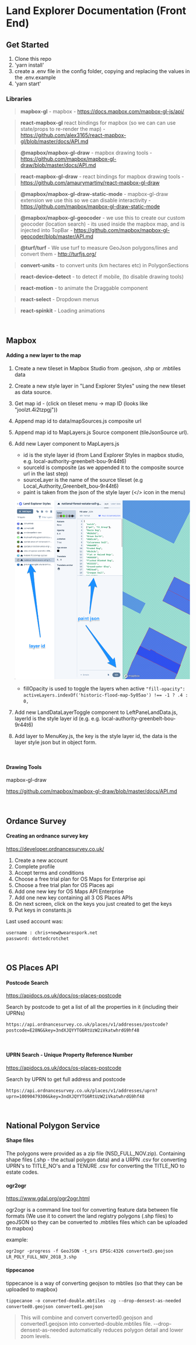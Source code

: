 # Land Explorer Documentation (Front End)

## Get Started

1. Clone this repo
2. 'yarn install'
3. create a .env file in the config folder, copying and replacing the values in the .env.example
4. 'yarn start'

### Libraries
>**mapbox-gl** 
    - mapbox
    - https://docs.mapbox.com/mapbox-gl-js/api/
    
>**react-mapbox-gl** 
    react bindings for mapbox (so we can can use state/props to re-render the map)
    - https://github.com/alex3165/react-mapbox-gl/blob/master/docs/API.md
    
>**@mapbox/mapbox-gl-draw** 
    - mapbox drawing tools
    - https://github.com/mapbox/mapbox-gl-draw/blob/master/docs/API.md
    
>**react-mapbox-gl-draw** 
    - react bindings for mapbox drawing tools
    - https://github.com/amaurymartiny/react-mapbox-gl-draw
    
>**@mapbox/mapbox-gl-draw-static-mode**
    - mapbox-gl-draw extension we use this so we can disable interactivity
    - https://github.com/mapbox/mapbox-gl-draw-static-mode
    
>**@mapbox/mapbox-gl-geocoder**
    - we use this to create our custom geocoder (location search) - its used inside the mapbox map, and is injected into TopBar
    - https://github.com/mapbox/mapbox-gl-geocoder/blob/master/API.md
    
> **@turf/turf**
    - We use turf to measure GeoJson polygons/lines and convert them
    - http://turfjs.org/
    
> **convert-units**
    - to convert units (km hectares etc) in PolygonSections
    
>**react-device-detect**
    - to detect if mobile, (to disable drawing tools)
    
>**react-motion**
    - to animate the Draggable component
    
>**react-select**
    - Dropdown menus
    
>**react-spinkit**
    - Loading animations

<br/>

## Mapbox 

#### Adding a new layer to the map

1) Create a new tileset in Mapbox Studio from .geojson, .shp or .mbtiles data
2) Create a new style layer in "Land Explorer Styles" using the new tileset as data source.
3) Get map id - (click on tileset menu -> map ID (looks like "joolzt.4i2tzpgj"))
4) Append map id to data/mapSources.js composite url
5) Append map id to MapLayers.js Source component (tileJsonSource url).
5) Add new Layer component to MapLayers.js
    * id is the style layer id (from Land Explorer Styles in mapbox studio, e.g. local-authority-greenbelt-bou-9r44t6)
    * sourceId is composite (as we appended it to the composite source url in the last step)
    * sourceLayer is the name of the source tileset (e.g Local_Authority_Greenbelt_bou-9r44t6)
    * paint is taken from the json of the style layer (</> icon in the menu)
    
    ![alt text](./docs/mapboxstylejson.png "paint json")
    * fillOpacity is used to toggle the layers when active
        ```"fill-opacity": activeLayers.indexOf('historic-flood-map-5y05ao') !== -1 ? .4 : 0,```
6) Add new LandDataLayerToggle component to LeftPaneLandData.js, layerId is the style layer id (e.g. e.g. local-authority-greenbelt-bou-9r44t6)
7) Add layer to MenuKey.js, the key is the style layer id, the data is the layer style json but in object form.

<br/>

#### Drawing Tools

mapbox-gl-draw

https://github.com/mapbox/mapbox-gl-draw/blob/master/docs/API.md


<br/>

## Ordance Survey
#### Creating an ordnance survey key

https://developer.ordnancesurvey.co.uk/
1) Create a new account
2) Complete profile
3) Accept terms and conditions
4) Choose a free trial plan for OS Maps for Enterprise api
5) Choose a free trial plan for OS Places api
6) Add one new key for OS Maps API Enterprise
7) Add one new key containing all 3 OS Places APIs
8) On next screen, click on the keys you just created to get the keys
9) Put keys in constants.js

Last used account was:

    username : chris+new@wearespork.net
    password: dottedcrotchet
<br/>

## OS Places API

#### Postcode Search

https://apidocs.os.uk/docs/os-places-postcode

Search by postcode to get a list of all the properties in it (including their UPRNs)
    
    https://api.ordnancesurvey.co.uk/places/v1/addresses/postcode?postcode=E28NG&key=3ndXJQYYTG6RtUzW2iVkatwhrdG9hf48
        
<br/>

#### UPRN Search - Unique Property Reference Number

https://apidocs.os.uk/docs/os-places-postcode

Search by UPRN to get full address and postcode

    https://api.ordnancesurvey.co.uk/places/v1/addresses/uprn?uprn=10090479306&key=3ndXJQYYTG6RtUzW2iVkatwhrdG9hf48
      
<br/>

## National Polygon Service

#### Shape files
The polygons were provided as a zip file (NSD_FULL_NOV.zip).
Containing shape files (.shp - the actual polygon data) and a URPN .csv for converting UPRN's to TITLE_NO's
and a TENURE .csv for converting the TITLE_NO to estate codes.


#### ogr2ogr

https://www.gdal.org/ogr2ogr.html

ogr2ogr is a command line tool for converting feature data between file formats
(We use it to convert the land registry polygons (.shp files) to geoJSON so they can be converted to .mbtiles files which can be uploaded to mapbox)

example:

    ogr2ogr -progress -f GeoJSON -t_srs EPSG:4326 converted3.geojson LR_POLY_FULL_NOV_2018_3.shp

#### tippecanoe

tippecanoe is a way of converting geojson to mbtiles (so that they can be uploaded to mapbox)

    tippecanoe -o converted-double.mbtiles -zg --drop-densest-as-needed  converted0.geojson converted1.geojson
> This will combine and convert converted0.geojson and converted1.geojson into converted-double.mbtiles file.
> --drop-densest-as-needed automatically reduces polygon detail and lower zoom levels.

<br/>
